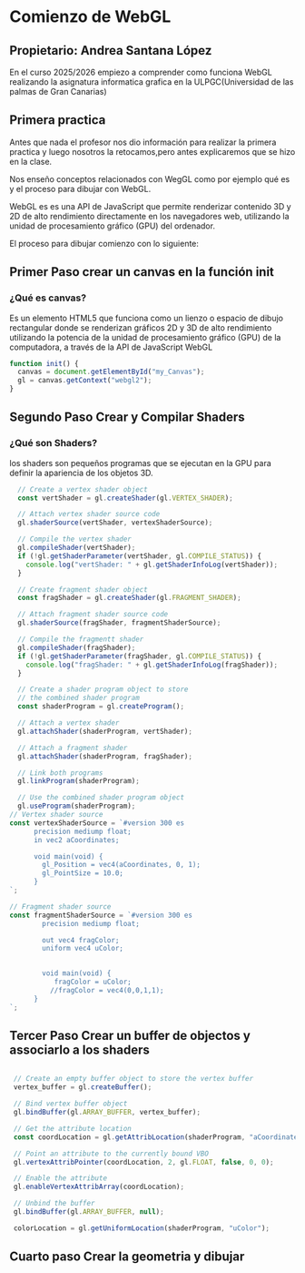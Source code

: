 # Comienzo de WebGL

## Propietario: Andrea Santana López

En el curso 2025/2026 empiezo a comprender como funciona WebGL realizando la asignatura informatica grafica en la ULPGC(Universidad de las palmas de Gran Canarias)

## Primera practica 

Antes que nada el profesor nos dio información para realizar la primera practica y luego nosotros la retocamos,pero antes explicaremos
que se hizo en la clase.

Nos enseño conceptos relacionados con WegGL como por ejemplo qué es y el proceso para dibujar con
WebGL.

WebGL es es una API de JavaScript que permite renderizar contenido 3D y 2D de alto rendimiento directamente 
en los navegadores web, utilizando la unidad de procesamiento gráfico (GPU) del ordenador.

El proceso para dibujar comienzo con lo siguiente:
## Primer Paso crear un canvas en la función init
### ¿Qué es canvas?
Es un elemento HTML5 que funciona como un lienzo o espacio de dibujo rectangular donde se renderizan 
gráficos 2D y 3D de alto rendimiento utilizando la potencia de la unidad de procesamiento gráfico (GPU) de la computadora, a través de la API de JavaScript WebGL
```JavaScript
function init() {
  canvas = document.getElementById("my_Canvas");
  gl = canvas.getContext("webgl2");
}
```
## Segundo Paso Crear y Compilar Shaders
### ¿Qué son Shaders?
los shaders son pequeños programas que se ejecutan en la GPU para definir la apariencia de los objetos 3D. 
```Javascript
  // Create a vertex shader object
  const vertShader = gl.createShader(gl.VERTEX_SHADER);

  // Attach vertex shader source code
  gl.shaderSource(vertShader, vertexShaderSource);

  // Compile the vertex shader
  gl.compileShader(vertShader);
  if (!gl.getShaderParameter(vertShader, gl.COMPILE_STATUS)) {
    console.log("vertShader: " + gl.getShaderInfoLog(vertShader));
  }

  // Create fragment shader object
  const fragShader = gl.createShader(gl.FRAGMENT_SHADER);

  // Attach fragment shader source code
  gl.shaderSource(fragShader, fragmentShaderSource);

  // Compile the fragmentt shader
  gl.compileShader(fragShader);
  if (!gl.getShaderParameter(fragShader, gl.COMPILE_STATUS)) {
    console.log("fragShader: " + gl.getShaderInfoLog(fragShader));
  }

  // Create a shader program object to store
  // the combined shader program
  const shaderProgram = gl.createProgram();

  // Attach a vertex shader
  gl.attachShader(shaderProgram, vertShader);

  // Attach a fragment shader
  gl.attachShader(shaderProgram, fragShader);

  // Link both programs
  gl.linkProgram(shaderProgram);

  // Use the combined shader program object
  gl.useProgram(shaderProgram);
// Vertex shader source
const vertexShaderSource = `#version 300 es
      precision mediump float;
      in vec2 aCoordinates;

      void main(void) {
        gl_Position = vec4(aCoordinates, 0, 1);
        gl_PointSize = 10.0;
      }
`;

// Fragment shader source
const fragmentShaderSource = `#version 300 es
        precision mediump float;

        out vec4 fragColor;
        uniform vec4 uColor;
        

        void main(void) {
           fragColor = uColor;
          //fragColor = vec4(0,0,1,1);
      }
`;
```

 ## Tercer Paso Crear un  buffer de objectos y  associarlo a los shaders
 
 ```JavaScript
 
  // Create an empty buffer object to store the vertex buffer
  vertex_buffer = gl.createBuffer();

  // Bind vertex buffer object
  gl.bindBuffer(gl.ARRAY_BUFFER, vertex_buffer);

  // Get the attribute location
  const coordLocation = gl.getAttribLocation(shaderProgram, "aCoordinates");

  // Point an attribute to the currently bound VBO
  gl.vertexAttribPointer(coordLocation, 2, gl.FLOAT, false, 0, 0);

  // Enable the attribute
  gl.enableVertexAttribArray(coordLocation);

  // Unbind the buffer
  gl.bindBuffer(gl.ARRAY_BUFFER, null);

  colorLocation = gl.getUniformLocation(shaderProgram, "uColor");
```

## Cuarto paso Crear la geometria y dibujar
